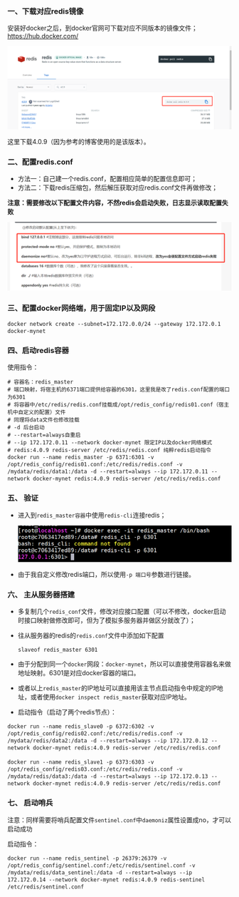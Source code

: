 ### 一、下载对应redis镜像

安装好docker之后，到docker官网可下载对应不同版本的镜像文件；https://hub.docker.com/

![image-20221007144023328](img/image-20221007144023328.png)

这里下载4.0.9（因为参考的博客使用的是该版本）。

### 二、配置redis.conf

- 方法一：自己建一个redis.conf，配置相应简单的配置信息即可；
- 方法二：下载redis压缩包，然后解压获取对应redis.conf文件再做修改；

**注意：需要修改以下配置文件内容，不然redis会启动失败，日志显示读取配置失败**

![image-20221007104154875](img/image-20221007104154875.png)

### 三、配置docker网络端，用于固定IP以及网段

```
docker network create --subnet=172.172.0.0/24 --gateway 172.172.0.1 docker-mynet
```

### 四、启动redis容器

使用指令：

```shell
# 容器名：redis_master
# 端口映射，将宿主机的6371端口提供给容器的6301，这里我是改了redis.conf配置的端口为6301
# 将容器中/etc/redis/redis.conf挂载成/opt/redis_config/redis01.conf（宿主机中自定义的配置）文件
# 同理将data文件也修改挂载
# -d 后台启动
# --restart=always自重启
# --ip 172.172.0.11 --network docker-mynet 限定IP以及docker网络模式
# redis:4.0.9 redis-server /etc/redis/redis.conf 纯粹redis启动指令
docker run --name redis_master -p 6371:6301 -v /opt/redis_config/redis01.conf:/etc/redis/redis.conf -v /mydata/redis/data1:/data -d --restart=always --ip 172.172.0.11 --network docker-mynet redis:4.0.9 redis-server /etc/redis/redis.conf
```

### 五、 验证

- 进入到`redis_master容器`中使用`redis-cli`连接redis；

  ![image-20221007150027033](img/image-20221007150027033.png)

- 由于我自定义修改redis端口，所以使用`-p 端口号`参数进行链接。

### 六、 主从服务器搭建

- 多复制几个`redis_conf`文件，修改对应接口配置（可以不修改，docker启动时接口映射做修改即可，但为了模拟多服务器并做区分就改了）；

- 往从服务器的redis的`redis.conf`文件中添加如下配置

  ```
  slaveof redis_master 6301
  ```

- 由于分配到同一个`docker`网段：`docker-mynet`，所以可以直接使用容器名来做地址映射。6301是对应docker容器的端口。
- 或者以上`redis_master`的IP地址可以直接用该主节点启动指令中规定的IP地址，或者使用`docker inspect redis_master`获取对应IP地址。

- 启动指令（启动了两个redis节点）：

````
docker run --name redis_slave0 -p 6372:6302 -v /opt/redis_config/redis02.conf:/etc/redis/redis.conf -v /mydata/redis/data2:/data -d --restart=always --ip 172.172.0.12 --network docker-mynet redis:4.0.9 redis-server /etc/redis/redis.conf

docker run --name redis_slave1 -p 6373:6303 -v /opt/redis_config/redis03.conf:/etc/redis/redis.conf -v /mydata/redis/data3:/data -d --restart=always --ip 172.172.0.13 --network docker-mynet redis:4.0.9 redis-server /etc/redis/redis.conf
````

### 七、 启动哨兵

注意：同样需要将哨兵配置文件`sentinel.conf`中`daemoniz`属性设置成no，才可以启动成功

启动指令：

```
docker run --name redis_sentinel -p 26379:26379 -v /opt/redis_config/sentinel.conf:/etc/redis/sentinel.conf -v /mydata/redis/data_sentinel:/data -d --restart=always --ip 172.172.0.14 --network docker-mynet redis:4.0.9 redis-sentinel /etc/redis/sentinel.conf
```



